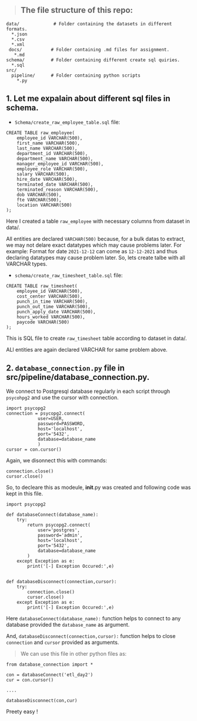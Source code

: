 > ## The file structure of this repo:
```
data/             # Folder containing the datasets in different formats.
  *.json
  *.csv
  *.xml 
 docs/           # Folder containing .md files for assignment.      
   *.md
schema/          # Folder containing different create sql quiries.
  *.sql    
src/
  pipeline/      # Folder containing python scripts    
    *.py
```

## 1. Let me expalain about different sql files in schema.
* `Schema/create_raw_employee_table.sql` file:
``` 
CREATE TABLE raw_employee(
	employee_id VARCHAR(500),
    first_name VARCHAR(500),
    last_name VARCHAR(500),
    department_id VARCHAR(500),
    department_name VARCHAR(500),
    manager_employee_id VARCHAR(500),
    employee_role VARCHAR(500),
    salary VARCHAR(500),
    hire_date VARCHAR(500),
    terminated_date VARCHAR(500),
    terminated_reason VARCHAR(500),
    dob VARCHAR(500),
    fte VARCHAR(500),
    location VARCHAR(500)
);
```
Here I created a table `raw_employee` with necessary columns from dataset in data/.

All entities are declared `VARCHAR(500)` because, for a bulk datas to extract, we may not delare exact datatypes which may cause problems later.
For example: Format for date `2021-12-12` can come as `12-12-2021` and thus declaring datatypes may cause problem later. So, lets create talbe with all VARCHAR types.

* `schema/create_raw_timesheet_table.sql` file:
```
CREATE TABLE raw_timesheet(
	employee_id VARCHAR(500),	
	cost_center	VARCHAR(500),
	punch_in_time VARCHAR(500),	
	punch_out_time VARCHAR(500),	
	punch_apply_date VARCHAR(500),	
	hours_worked VARCHAR(500),	
	paycode VARCHAR(500)
);
```
This is SQL file to create `raw_timesheet` table according to dataset in data/.

ALl entities are again declared VARCHAR for same problem above.


## 2. `database_connection.py` file in  src/pipeline/database_connection.py.

We connect to Postgresql database regularly in each script through `psycohpg2` and use the cursor with connection.
```
import psycopg2
connection = psycopg2.connect(
            user=USER,
            password=PASSWORD,
            host='localhost',
            port='5432',
            database=database_name
            )
cursor = con.cursor()
```
Again, we disonnect this with commands:
```
connection.close()
cursor.close()
```

So, to decleare this as modeule, __init__.py was created and following code was kept in this file.

```
import psycopg2

def databaseConnect(database_name):
    try:
        return psycopg2.connect(
            user='postgres',
            password='admin',
            host='localhost',
            port='5432',
            database=database_name
        )
    except Exception as e:
        print('[-] Exception Occured:',e)


def databaseDisconnect(connection,cursor):
    try:
        connection.close()
        cursor.close()
    except Exception as e:
        print('[-] Exception Occured:',e)
```
Here `databaseConnect(database_name):` function helps to connect to any database provided the `database_name` as argument.

And, `databaseDisconnect(connection,cursor):` function helps to close `connection` and `cursor` provided as arguments.

> We can use this file in other python files as:

```
from database_connection import *

con = databaseConnect('etl_day2')
cur = con.cursor()

....

databaseDisconnect(con,cur)
```

Preety easy !

